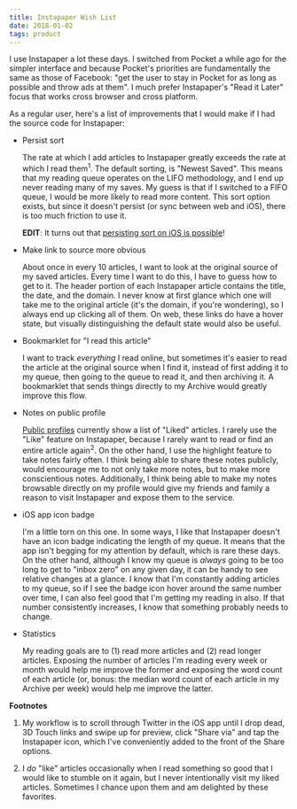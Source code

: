 ```yaml
---
title: Instapaper Wish List
date: 2018-01-02
tags: product
---
```


I use Instapaper a lot these days. I switched from Pocket a while ago for the simpler
interface and because Pocket's priorities are fundamentally the same as those of
Facebook: "get the user to stay in Pocket for as long as possible and throw ads at them".
I much prefer Instapaper's "Read it Later" focus that works cross browser and cross platform.

As a regular user, here's a list of improvements that I would make if I had the source
code for Instapaper:

-   Persist sort

    The rate at which I add articles to Instapaper greatly exceeds the rate at which I read
    them<sup>1</sup>. The default sorting, is "Newest Saved". This means that my reading queue
    operates on the LIFO methodology, and I end up never reading many of my saves. My guess is that
    if I switched to a FIFO queue, I would be more likely to read more content. This sort option
    exists, but since it doesn't persist (or sync between web and iOS), there is too much friction
    to use it.

    **EDIT**: It turns out that [persisting sort on iOS is possible][2]!

-   Make link to source more obvious

    About once in every 10 articles, I want to look at the original source of my saved articles.
    Every time I want to do this, I have to guess how to get to it. The header portion of each
    Instapaper article contains the title, the date, and the domain. I never know at first glance
    which one will take me to the original article (it's the domain, if you're wondering), so I
    always end up clicking all of them. On web, these links do have a hover state, but visually
    distinguishing the default state would also be useful.

-   Bookmarklet for "I read this article"

    I want to track _everything_ I read online, but sometimes it's easier to read the article at
    the original source when I find it, instead of first adding it to my queue, then going to the
    queue to read it, and then archiving it. A bookmarklet that sends things directly
    to my Archive would greatly improve this flow.

-   Notes on public profile

    [Public profiles][1] currently show a list of "Liked" articles. I rarely use the "Like" feature
    on Instapaper, because I rarely want to read or find an entire article again<sup>2</sup>. On the
    other hand, I use the highlight feature to take notes fairly often. I think being able to share
    these notes publicly, would encourage me to not only take more notes, but to make more
    conscientious notes. Additionally, I think being able to make my notes browsable directly on
    my profile would give my friends and family a reason to visit Instapaper and expose them to
    the service.

-   iOS app icon badge

    I'm a little torn on this one. In some ways, I like that Instapaper doesn't have an icon
    badge indicating the length of my queue. It means that the app isn't begging for my attention
    by default, which is rare these days. On the other hand, although I know my queue is _always_
    going to be too long to get to "inbox zero" on any given day, it can be handy to see relative
    changes at a glance. I know that I'm constantly adding articles to my queue, so if I see the
    badge icon hover around the same number over time, I can also feel good that I'm getting
    my reading in also. If that number consistently increases, I know that something probably
    needs to change.

-   Statistics

    My reading goals are to (1) read more articles and (2) read longer articles. Exposing the number of
    articles I'm reading every week or month would help me improve the former and
    exposing the word count of each article (or, bonus: the median word count of each article in
    my Archive per week) would help me improve the latter.

[1]: https://www.instapaper.com/p/mehulkar
[2]: https://twitter.com/InstapaperHelp/status/948264703687405568

**Footnotes**

1. My workflow is to scroll through Twitter in the iOS app until I drop dead,
   3D Touch links and swipe up for preview, click "Share via" and tap the
   Instapaper icon, which I've conveniently added to the front of the Share options.

1. I _do_ "like" articles occasionally when I read something so good that I would like to
   stumble on it again, but I never intentionally visit my liked articles. Sometimes I chance upon
   them and am delighted by these favorites.
